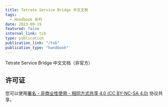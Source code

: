 ```yaml
---
title: Tetrate Service Bridge 中文文档
tags:
  - Handbook 系列
date: 2023-09-19
featured: false
internal_link: tsb
type: publication
publication_link: "/tsb"
publication_type: "handbook"
---
```


Tetrate Service Bridge 中文文档（非官方）

## 许可证

您可以使用[署名 - 非商业性使用 - 相同方式共享 4.0 (CC BY-NC-SA 4.0)](https://creativecommons.org/licenses/by-nc-sa/4.0/deed.zh)  协议共享。
